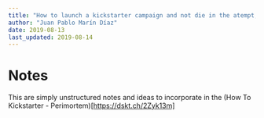 ```yaml
---
title: "How to launch a kickstarter campaign and not die in the atempt, or not - with live updates (Kickstarter Perimortem)"
author: "Juan Pablo Marín Díaz"
date: 2019-08-13
last_updated: 2019-08-14
---
```




# Notes


This are simply unstructured notes and ideas to incorporate in the (How To Kickstarter - Perimortem)[https://dskt.ch/2Zyk13m]

